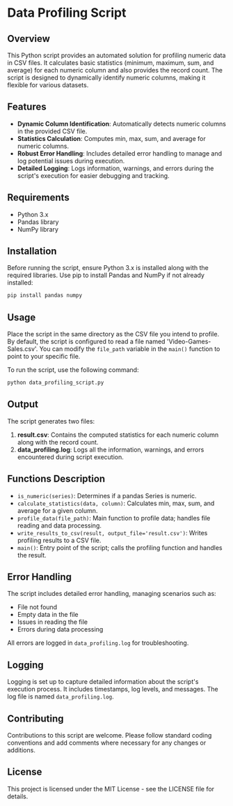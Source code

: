 # Data Profiling Script

## Overview

This Python script provides an automated solution for profiling numeric data in CSV files. It calculates basic statistics (minimum, maximum, sum, and average) for each numeric column and also provides the record count. The script is designed to dynamically identify numeric columns, making it flexible for various datasets.

## Features

- **Dynamic Column Identification**: Automatically detects numeric columns in the provided CSV file.
- **Statistics Calculation**: Computes min, max, sum, and average for numeric columns.
- **Robust Error Handling**: Includes detailed error handling to manage and log potential issues during execution.
- **Detailed Logging**: Logs information, warnings, and errors during the script's execution for easier debugging and tracking.

## Requirements

- Python 3.x
- Pandas library
- NumPy library

## Installation

Before running the script, ensure Python 3.x is installed along with the required libraries. Use pip to install Pandas and NumPy if not already installed:

```bash
pip install pandas numpy
```

## Usage

Place the script in the same directory as the CSV file you intend to profile. By default, the script is configured to read a file named 'Video-Games-Sales.csv'. You can modify the `file_path` variable in the `main()` function to point to your specific file.

To run the script, use the following command:

```bash
python data_profiling_script.py
```

## Output

The script generates two files:

1. **result.csv**: Contains the computed statistics for each numeric column along with the record count.
2. **data_profiling.log**: Logs all the information, warnings, and errors encountered during script execution.

## Functions Description

- `is_numeric(series)`: Determines if a pandas Series is numeric.
- `calculate_statistics(data, column)`: Calculates min, max, sum, and average for a given column.
- `profile_data(file_path)`: Main function to profile data; handles file reading and data processing.
- `write_results_to_csv(result, output_file='result.csv')`: Writes profiling results to a CSV file.
- `main()`: Entry point of the script; calls the profiling function and handles the result.

## Error Handling

The script includes detailed error handling, managing scenarios such as:

- File not found
- Empty data in the file
- Issues in reading the file
- Errors during data processing

All errors are logged in `data_profiling.log` for troubleshooting.

## Logging

Logging is set up to capture detailed information about the script's execution process. It includes timestamps, log levels, and messages. The log file is named `data_profiling.log`.

## Contributing

Contributions to this script are welcome. Please follow standard coding conventions and add comments where necessary for any changes or additions.

## License

This project is licensed under the MIT License - see the LICENSE file for details.
